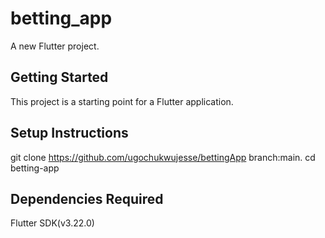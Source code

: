 # betting_app

A new Flutter project.

## Getting Started

This project is a starting point for a Flutter application.

## Setup Instructions

git clone https://github.com/ugochukwujesse/bettingApp
branch:main.
cd betting-app

## Dependencies Required

Flutter SDK(v3.22.0)



